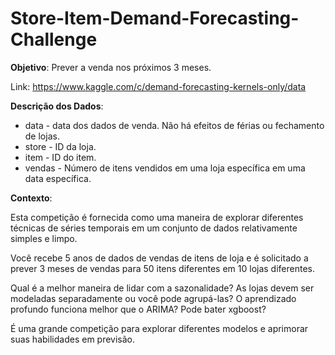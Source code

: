 # Store-Item-Demand-Forecasting-Challenge

__Objetivo__: Prever a venda nos próximos 3 meses.

Link: https://www.kaggle.com/c/demand-forecasting-kernels-only/data

__Descrição dos Dados__:

* data - data dos dados de venda. Não há efeitos de férias ou fechamento de lojas.
* store - ID da loja.
* item - ID do item.
* vendas - Número de itens vendidos em uma loja específica em uma data específica.

__Contexto__:

Esta competição é fornecida como uma maneira de explorar diferentes técnicas de séries temporais em um conjunto de dados relativamente simples e limpo.

Você recebe 5 anos de dados de vendas de itens de loja e é solicitado a prever 3 meses de vendas para 50 itens diferentes em 10 lojas diferentes.

Qual é a melhor maneira de lidar com a sazonalidade? As lojas devem ser modeladas separadamente ou você pode agrupá-las? O aprendizado profundo funciona melhor que o ARIMA? Pode bater xgboost?

É uma grande competição para explorar diferentes modelos e aprimorar suas habilidades em previsão.

